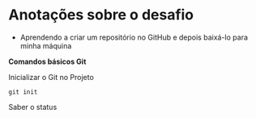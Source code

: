 # Anotações sobre o desafio
* Aprendendo a criar um repositório no GitHub e depois baixá-lo para minha máquina 


**Comandos básicos Git**

Inicializar o Git no Projeto
```
git init
```
Saber o status
